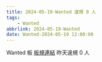 ```yaml
---
title: 2024-05-19-Wanted 違規 0 人
tags:
    - Wanted
abbrlink: 2024-05-19-Wanted
date: Wanted-2024-05-19 12:00:00
---
```

Wanted 板 [板規連結](https://www.ptt.cc/bbs/Wanted/M.1608829773.A.D3B.html)
昨天違規 0 人
